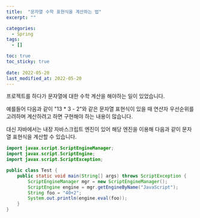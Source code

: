 ```yaml
---
title:  "문자열 수학 표현식을 계산하는 법" 
excerpt: ""

categories:
  - Spring
tags:
  - []

toc: true
toc_sticky: true
 
date: 2022-05-20
last_modified_at: 2022-05-20
---
```


프로젝트를 하다가 문자열에 대한 수학 계산을 해야하는 일이 있었습니다.

예를들어 다음과 같이 "13 * 3 - 2"와 같은 문자열 표현식이 있을 때 연산자 우선순위를 고려하며 계산하려고 하면 구현해야 하는 내용이 많습니다.

대신 자바에서는 내장 자바스크립트 엔진이 있어 해당 엔진을 이용해 다음과 같이 문자열 표현식을 계산할 수 있습니다.

```java
import javax.script.ScriptEngineManager;
import javax.script.ScriptEngine;
import javax.script.ScriptException;

public class Test {
    public static void main(String[] args) throws ScriptException {
        ScriptEngineManager mgr = new ScriptEngineManager();
        ScriptEngine engine = mgr.getEngineByName("JavaScript");
        String foo = "40+2";
        System.out.println(engine.eval(foo));
    }
}
```